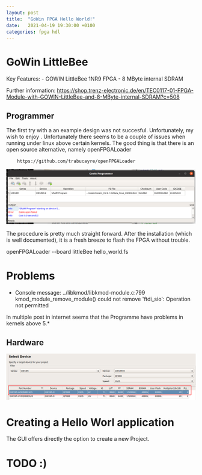 ```yaml
---
layout: post
title:  "GoWin FPGA Hello World!"
date:   2021-04-19 19:30:00 +0100
categories: fpga hdl
---
```


# GoWin LittleBee

Key Features:
    - GOWIN LittleBee 1NR9 FPGA 
    - 8 MByte internal SDRAM

Further information:
https://shop.trenz-electronic.de/en/TEC0117-01-FPGA-Module-with-GOWIN-LittleBee-and-8-MByte-internal-SDRAM?c=508

## Programmer
The first try with a an example design was not succesful. Unfortunately, my
wish to enjoy . Unfortunately there seems to be a couple of issues when running 
under linux above certain kernels. The good thing is that there is an open 
source alternative, namely openFPGALoader

        https://github.com/trabucayre/openFPGALoader

![Elegoo SmartRobot v4.0](/assets/gowin_hello_world/programmer_failed.png)

The procedure is pretty much straight forward. After the installation (which is well documented), 
it is a fresh breeze to flash the FPGA without trouble. 

openFPGALoader --board littleBee hello_world.fs

# Problems

* Console message:
        ../libkmod/libkmod-module.c:799 kmod_module_remove_module() could not remove 'ftdi_sio': Operation not permitted

In multiple post in internet seems that the Programme have problems in kernels above 5.* 
## Hardware 

![Elegoo SmartRobot v4.0](/assets/gowin_hello_world/littlebee_device_specs.png)

# Creating a Hello Worl application
The GUI offers directly the option to create a new Project. 

# TODO :)